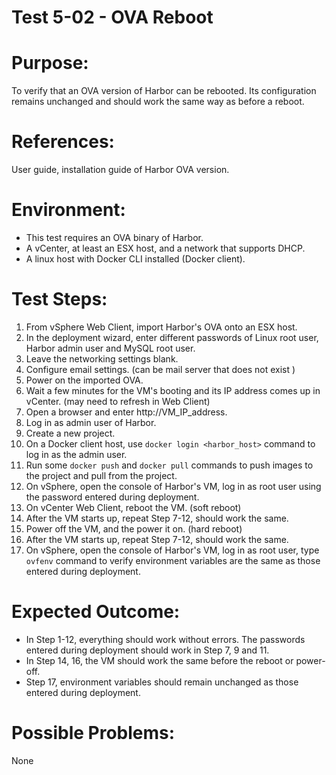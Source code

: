 Test 5-02 - OVA Reboot
=======

# Purpose:

To verify that an OVA version of Harbor can be rebooted. Its configuration remains unchanged and should work the same way as before a reboot.

# References:
User guide, installation guide of Harbor OVA version.

# Environment:
* This test requires an OVA binary of Harbor.
* A vCenter, at least an ESX host, and a network that supports DHCP.
* A linux host with Docker CLI installed (Docker client).

# Test Steps:

1. From vSphere Web Client, import Harbor's OVA onto an ESX host.
2. In the deployment wizard, enter different passwords of Linux root user, Harbor admin user and MySQL root user.
3. Leave the networking settings blank.
4. Configure email settings. (can be mail server that does not exist )
5. Power on the imported OVA.
6. Wait a few minutes for the VM's booting and its IP address comes up in vCenter. (may need to refresh in Web Client)
7. Open a browser and enter http://VM_IP_address.
8. Log in as admin user of Harbor.
9. Create a new project.
10. On a Docker client host, use `docker login <harbor_host>` command to log in as the admin user.
11. Run some `docker push` and `docker pull` commands to push images to the project and pull from the project.
12. On vSphere, open the console of Harbor's VM, log in as root user using the password entered during deployment.
13. On vCenter Web Client, reboot the VM. (soft reboot)
14. After the VM starts up, repeat Step 7-12, should work the same.
15. Power off the VM, and the power it on. (hard reboot)
16. After the VM starts up, repeat Step 7-12, should work the same.
17. On vSphere, open the console of Harbor's VM, log in as root user, type `ovfenv` command to verify environment variables are the same as those entered during deployment.


# Expected Outcome:
* In Step 1-12, everything should work without errors. The passwords entered during deployment should work in Step 7, 9 and 11.
* In Step 14, 16, the VM should work the same before the reboot or power-off.
* Step 17, environment variables should remain unchanged as those entered during deployment.

# Possible Problems:
None